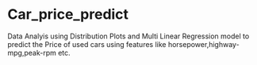 # Car_price_predict
Data Analyis using Distribution Plots and Multi Linear Regression model to predict the Price of used cars using features like horsepower,highway-mpg,peak-rpm etc.
